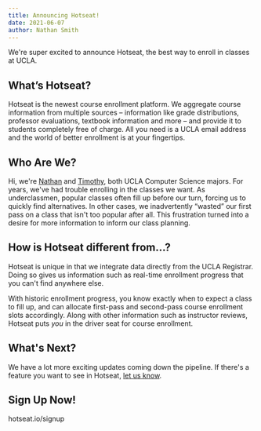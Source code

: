```yaml
---
title: Announcing Hotseat!
date: 2021-06-07
author: Nathan Smith
---
```


We're super excited to announce Hotseat, the best way to enroll in classes at UCLA.

## What’s Hotseat?

Hotseat is the newest course enrollment platform. We aggregate course information from multiple sources – information like grade distributions, professor evaluations, textbook information and more – and provide it to students completely free of charge. All you need is a UCLA email address and the world of better enrollment is at your fingertips.

## Who Are We?

Hi, we're [Nathan](https://nathansmith.io/) and [Timothy](https://github.com/TimothyGu), both UCLA Computer Science majors. For years, we've had trouble enrolling in the classes we want. As underclassmen, popular classes often fill up before our turn, forcing us to quickly find alternatives. In other cases, we inadvertently “wasted” our first pass on a class that isn't too popular after all. This frustration turned into a desire for more information to inform our class planning.

## How is Hotseat different from…?

Hotseat is unique in that we integrate data directly from the UCLA Registrar. Doing so gives us information such as real-time enrollment progress that you can't find anywhere else.

With historic enrollment progress, you know exactly when to expect a class to fill up, and can allocate first-pass and second-pass course enrollment slots accordingly. Along with other information such as instructor reviews, Hotseat puts _you_ in the driver seat for course enrollment.

## What's Next?

We have a lot more exciting updates coming down the pipeline. If there's a feature you want to see in Hotseat, [let us know]().

## Sign Up Now!

hotseat.io/signup
